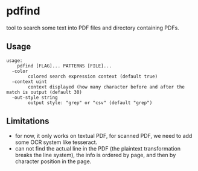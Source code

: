 # pdfind

tool to search some text into PDF files and directory containing PDFs.

## Usage

```
usage:
	pdfind [FLAG]... PATTERNS [FILE]...
  -color
    	colored search expression context (default true)
  -context uint
    	context displayed (how many character before and after the match is output (default 30)
  -out-style string
    	output style: "grep" or "csv" (default "grep")
```

## Limitations

- for now, it only works on textual PDF, for scanned PDF, we need to add some OCR system like tesseract.
- can not find the actual line in the PDF (the plaintext transformation breaks the line system), the info is ordered by page, and then by character position in the page.
